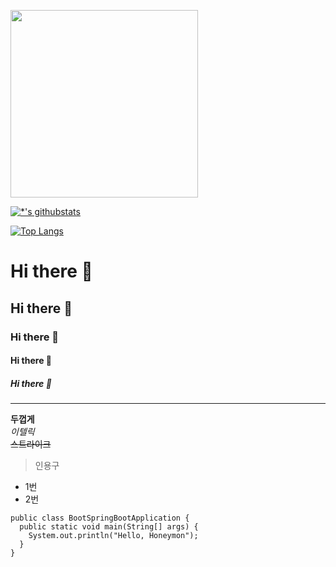 <img src = 'imgaes/IMG_8276.jpg' width=300, height=300></img>

[![*'s githubstats](https://github-readme-stats.vercel.app/api?username=chujaeyeong&show_icons=true&theme=radical)](https://github.com/chujaeyeong)

[![Top Langs](https://github-readme-stats.vercel.app/api/top-langs/?username=chujaeyeong&layout=compact)](https://github.com/chujaeyeong/github-readme-stats)

# Hi there 👋
## Hi there 👋
### Hi there 👋
#### Hi there 👋
##### Hi there 👋
---
**두껍게** <br>
*이텔릭* <br>
~~스트라이크~~ <br>

> 인용구 <br>
* 1번
* 2번

```
public class BootSpringBootApplication {
  public static void main(String[] args) {
    System.out.println("Hello, Honeymon");
  }
}
```

